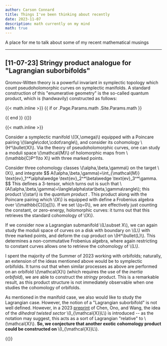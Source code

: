 ```yaml
---
author: Carson Connard
title: Things I've been thinking about recently
date: 2023-11-07
description: math currently on my mind
math: true
---
```


A place for me to talk about some of my recent mathematical musings
<!--more-->
---
## [11-07-23] Stringy product analogue for "Lagrangian suborbifolds"
Gromov-Witten theory is a powerful invariant in symplectic topology which count pseudoholomorphic curves on symplectic manifolds. A standard construction of this "enumerative geometry" is the so-called quantum product, which is (handwavily) constructed as follows:


{{< math.inline >}}
{{ if or .Page.Params.math .Site.Params.math }}
<link rel="stylesheet" href="https://cdn.jsdelivr.net/npm/katex@0.11.1/dist/katex.min.css" integrity="sha384-zB1R0rpPzHqg7Kpt0Aljp8JPLqbXI3bhnPWROx27a9N0Ll6ZP/+DiW/UqRcLbRjq" crossorigin="anonymous">
<script defer src="https://cdn.jsdelivr.net/npm/katex@0.11.1/dist/katex.min.js" integrity="sha384-y23I5Q6l+B6vatafAwxRu/0oK/79VlbSz7Q9aiSZUvyWYIYsd+qj+o24G5ZU2zJz" crossorigin="anonymous"></script>
<script defer src="https://cdn.jsdelivr.net/npm/katex@0.11.1/dist/contrib/auto-render.min.js" integrity="sha384-kWPLUVMOks5AQFrykwIup5lo0m3iMkkHrD0uJ4H5cjeGihAutqP0yW0J6dpFiVkI" crossorigin="anonymous" onload="renderMathInElement(document.body);"></script>
{{ end }}
{{</ math.inline >}}

{{< math.inline >}}
<p>
Consider a symplectic manifold \((X,\omega)\) equipped with a Poincare pairing \(\langle\cdot,\cdot\rangle\), and consider its cohomology \(H^\bullet(X)\). Via the theory of pseudoholomorphic curves, one can study a moduli space \(\mathcal{M}\) of holomorphic maps from \(\mathbb{C}P^1\to X\) with three marked points. 
</p>

<p>
Consider three cohomology classes \(\alpha,\beta,\gamma\) on the target \(X\), and integrate
$$
A(\alpha,\beta,\gamma)=\int_{\mathcal{M}} \text{ev}_1^*\alpha\wedge \text{ev}_2^*\beta\wedge \text{ev}_3^*\gamma.
$$
This defines a 3-tensor, which turns out is such that \(A(\alpha,\beta,\gamma)=\langle\alpha\star\beta,\gamma\rangle\); this product \(\star\) is the <i> quantum product </i>. This product along with the Poincare pairing which \(X\) is equipped with define a Frobenius algebra over \(\mathbb{C}[[q]]\). If we set \(q=0\), we are effectively just counting the constant, or zero-energy, holomorphic curves: it turns out that this retrieves the standard cohomology of \(X\).
</p>

<p>
If we consider now a Lagrangian submanifold \(L\subset X\), we can again study the moduli space of curves on a disk with boundary on \(L\) with three marked points, and deform the cup product on \(H^\bullet(L)\). This determines a non-commutative Frobenius algebra, where again restricting to constant curves allows one to retrieve the cohomology of \(L\).
</p>

<p>
I spent the majority of the Summer of 2023 working with orbifolds; naturally, an extension of the ideas mentioned above would be to symplectic orbifolds. It turns out that when similar processes as above are performed on an orbifold \(\mathcal{X}\) (which requires the use of the <i> inertia orbifold</i>), we are able to construct the <i> stringy </i> product. This is a remarkable result, as this product structure is not immediately observable when one studies the cohomology of orbifolds.
</p>

<p>
As mentioned in the manifold case, we also would like to study the Lagrangian case. However, the notion of a "Lagrangian suborbifold" is not well defined. However, in a 2023 <a href="https://arxiv.org/abs/2308.01595">preprint</a> of Chen, Ono, and Wang, the idea of the <i> dihedral twisted sector </i> \(I_{\mathcal{X}}L\) is introduced -- as the notation may suggest, this acts as a sort of Lagrangian "relative" to \(\mathcal{X}\). <b> So, we conjecture that another exotic cohomology product could be constructed on </b> \(I_{\mathcal{X}}L\).
</p>
{{</ math.inline >}}


